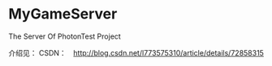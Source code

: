 # MyGameServer
The Server Of PhotonTest Project

介绍见：
CSDN：　http://blog.csdn.net/l773575310/article/details/72858315
